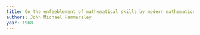 ```yaml
---
title: On the enfeeblement of mathematical skills by modern mathematics and by similar soft intellectual trash in schools and universities
authors: John Michael Hammersley
year: 1968
---
```


